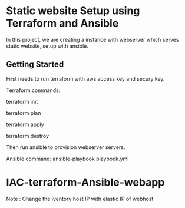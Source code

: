 # Static website Setup using Terraform and Ansible

In this project, we are creating a instance with webserver which serves static website, setup with ansible.

## Getting Started

First needs to run terraform with aws access key and secury key.

Terraform commands:

terraform init
 
terraform plan

terraform apply

terraform destroy

Then run ansible to provision webserver servers.

Ansible command: ansible-playbook playbook.yml
# IAC-terraform-Ansible-webapp

Note : Change the iventory host IP with elastic IP of webhost

